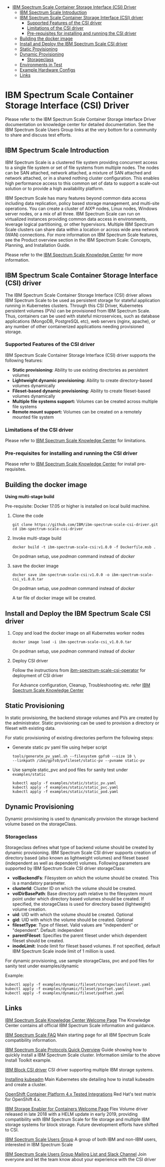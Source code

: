 
   * [IBM Spectrum Scale Container Storage Interface (CSI) Driver](#ibm-spectrum-scale-container-storage-interface-csi-driver)
      * [IBM Spectrum Scale Introduction](#ibm-spectrum-scale-introduction)
      * [IBM Spectrum Scale Container Storage Interface (CSI) driver](#ibm-spectrum-scale-container-storage-interface-csi-driver)
         * [Supported Features of the CSI driver](#supported-features-of-the-csi-driver)
         * [Limitations of the CSI driver](#limitations-of-the-csi-driver)
         * [Pre-requisites for installing and running the CSI driver](#pre-requisites-for-installing-and-running-the-csi-driver)
      * [Building the docker image](#building-the-docker-image)
      * [Install and Deploy the IBM Spectrum Scale CSI driver](#install-and-deploy-the-spectrum-scale-csi-driver)
      * [Static Provisioning](#static-provisioning)
      * [Dynamic Provisioning](#dynamic-provisioning)
         * [Storageclass](#storageClass)
      * [Environments in Test](TESTCONFIG.md#environments-in-test)
      * [Example Hardware Configs](TESTCONFIG.md#example-hardware-configs)
      * [Links](#links)

  

# IBM Spectrum Scale Container Storage Interface (CSI) Driver

Please refer to the IBM Spectrum Scale Container Storage Interface Driver documentation on knowledge center for detailed documentation. See the IBM Spectrum Scale Users Group links at the very bottom for a community to share and discuss test efforts.

  
## IBM Spectrum Scale Introduction

IBM Spectrum Scale is a clustered file system providing concurrent access to a single file system or set of file systems from multiple nodes. The nodes can be SAN attached, network attached, a mixture of SAN attached and network attached, or in a shared nothing cluster configuration. This enables high performance access to this common set of data to support a scale-out solution or to provide a high availability platform.

IBM Spectrum Scale has many features beyond common data access including data replication, policy based storage management, and multi-site operations. You can create a cluster of AIX® nodes, Linux nodes, Windows server nodes, or a mix of all three. IBM Spectrum Scale can run on virtualized instances providing common data access in environments, leverage logical partitioning, or other hypervisors. Multiple IBM Spectrum Scale clusters can share data within a location or across wide area network (WAN) connections. For more information on IBM Spectrum Scale features, see the Product overview section in the IBM Spectrum Scale: Concepts, Planning, and Installation Guide.

Please refer to the [IBM Spectrum Scale Knowledge Center](https://www.ibm.com/support/knowledgecenter/en/STXKQY/ibmspectrumscale_welcome.html) for more information.
  

## IBM Spectrum Scale Container Storage Interface (CSI) driver

The IBM Spectrum Scale Container Storage Interface (CSI) driver allows IBM Spectrum Scale to be used as persistent storage for stateful application running in Kubernetes clusters. Through this CSI Driver, Kubernetes persistent volumes (PVs) can be provisioned from IBM Spectrum Scale. Thus, containers can be used with stateful microservices, such as database applications (MongoDB, PostgreSQL etc), web servers (nginx, apache), or any number of other containerized applications needing provisioned storage.

### Supported Features of the CSI driver

IBM Spectrum Scale Container Storage Interface (CSI) driver supports the following features:

- **Static provisioning:** Ability to use existing directories as persistent volumes
- **Lightweight dynamic provisioning:** Ability to create directory-based volumes dynamically
- **Fileset-based dynamic provisioning:** Ability to create fileset-based volumes dynamically
- **Multiple file systems support:** Volumes can be created across multiple file systems
- **Remote mount support:** Volumes can be created on a remotely mounted file system
  
### Limitations of the CSI driver

Please refer to [IBM Spectrum Scale Knowledge Center](https://www.ibm.com/support/knowledgecenter/en/STXKQY/ibmspectrumscale_welcome.html) for limitations.

### Pre-requisites for installing and running the CSI driver

Please refer to [IBM Spectrum Scale Knowledge Center](https://www.ibm.com/support/knowledgecenter/en/STXKQY/ibmspectrumscale_welcome.html) for install pre-requisites.

## Building the docker image

**Using multi-stage build**

Pre-requisite: Docker 17.05 or higher is installed on local build machine.


1. Clone the code

   ```
   git clone https://github.com/IBM/ibm-spectrum-scale-csi-driver.git
   cd ibm-spectrum-scale-csi-driver
   ```

2. Invoke multi-stage build

   ```
   docker build -t ibm-spectrum-scale-csi:v1.0.0 -f Dockerfile.msb .
   ```

   On podman setup, use *podman* command instead of *docker*

3. save the docker image

   ```
   docker save ibm-spectrum-scale-csi:v1.0.0 -o ibm-spectrum-scale-csi_v1.0.0.tar
   ```

   On podman setup, use *podman* command instead of *docker*

      A tar file of docker image will be created.




## Install and Deploy the IBM Spectrum Scale CSI driver


1. Copy and load the docker image on all Kubernetes worker nodes

   ```
   docker image load -i ibm-spectrum-scale-csi_v1.0.0.tar
   ```

   On podman setup, use *podman* command instead of *docker*


2. Deploy CSI driver

   Follow the instructions from [ibm-spectrum-scale-csi-operator](https://github.com/IBM/ibm-spectrum-scale-csi-operator) for deployment of CSI driver

   For Advance configuration, Cleanup, Troubleshooting etc. refer [IBM Spectrum Scale Knowledge Center](https://www.ibm.com/support/knowledgecenter/en/STXKQY_5.0.4/com.ibm.spectrum.scale.csi.v5r04.doc/bl1csi_kc_landing.html)


## Static Provisioning

In static provisioning, the backend storage volumes and PVs are created by the administrator. Static provisioning can be used to provision a directory or fileset with existing data.

For static provisioning of existing directories perform the following steps:

- Generate static pv yaml file using helper script

   ```
   tools/generate_pv_yaml.sh --filesystem gpfs0 --size 10 \
   --linkpath /ibm/gpfs0/pvfileset/static-pv --pvname static-pv
   ```

- Use sample static_pvc and pod files for sanity test under `examples/static`

   ```
   kubectl apply -f examples/static/static_pv.yaml
   kubectl apply -f examples/static/static_pvc.yaml
   kubectl apply -f examples/static/static_pod.yaml
   ```
  

## Dynamic Provisioning

Dynamic provisioning is used to dynamically provision the storage backend volume based on the storageClass.

### Storageclass
Storageclass defines what type of backend volume should be created by dynamic provisioning. IBM Spectrum Scale CSI driver supports creation of directory based (also known as lightweight volumes) and fileset based (independent as well as dependent) volumes. Following parameters are supported by IBM Spectrum Scale CSI driver storageClass:

 - **volBackendFs**: Filesystem on which the volume should be created. This is a mandatory parameter.
 - **clusterId**: Cluster ID on which the volume should be created. 
 - **volDirBasePath**: Base directory path relative to the filesystem mount point under which directory based volumes should be created. If specified, the storageClass is used for directory based (lightweight) volume creation.
 - **uid**: UID with which the volume should be created. Optional
 - **gid**: UID with which the volume should be created. Optional
 - **filesetType**: Type of fileset. Valid values are "independent" or "dependent". Default: independent
 - **parentFileset**: Specifies the parent fileset under which dependent fileset should be created.
 - **inodeLimit**: Inode limit for fileset based volumes. If not specified, default IBM Spectrum Scale inode limit of 1 million is used.
 
For dynamic provisioning, use sample storageClass, pvc and pod files for sanity test under examples/dynamic

Example:

   ```
   kubectl apply -f examples/dynamic/fileset/storageclassfileset.yaml
   kubectl apply -f examples/dynamic/fileset/pvcfset.yaml
   kubectl apply -f examples/dynamic/fileset/podfset.yaml
   ```


## Links

[IBM Spectrum Scale Knowledge Center Welcome Page](https://www.ibm.com/support/knowledgecenter/en/STXKQY/ibmspectrumscale_welcome.html)
The Knowledge Center contains all official IBM Spectrum Scale information and guidance.

[IBM Spectrum Scale FAQ](https://www.ibm.com/support/knowledgecenter/en/STXKQY/gpfsclustersfaq.html)
Main starting page for all IBM Spectrum Scale compatibility information.

[IBM Spectrum Scale Protocols Quick Overview](https://www.ibm.com/developerworks/community/wikis/home?lang=en#!/wiki/fa32927c-e904-49cc-a4cc-870bcc8e307c/page/Protocols%20Quick%20Overview%20for%20IBM%20Spectrum%20Scale)
Guide showing how to quickly install a IBM Spectrum Scale cluster. Information similar to the above Install Toolkit example.

[IBM Block CSI driver](https://github.com/IBM/ibm-block-csi-driver)
CSI driver supporting multiple IBM storage systems.

[Installing kubeadm](https://kubernetes.io/docs/setup/production-environment/tools/kubeadm/install-kubeadm/)
Main Kubernetes site detailing how to install kubeadm and create a cluster.

[OpenShift Container Platform 4.x Tested Integrations](https://access.redhat.com/articles/4128421)
Red Hat's test matrix for OpenShift 4.x.

[IBM Storage Enabler for Containers Welcome Page](https://www.ibm.com/support/knowledgecenter/en/SSCKLT/landing/IBM_Storage_Enabler_for_Containers_welcome_page.html)
Flex Volume driver released in late 2018 with a HELM update in early 2019, providing compatibility with IBM Spectrum Scale for file storage and multiple IBM storage systems for block storage. Future development efforts have shifted to CSI.

[IBM Spectrum Scale Users Group](http://www.gpfsug.org/)
A group of both IBM and non-IBM users, interested in IBM Spectrum Scale

[IBM Spectrum Scale Users Group Mailing List and Slack Channel](https://www.spectrumscaleug.org/join/)
Join everyone and let the team know about your experience with the CSI driver
